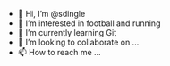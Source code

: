 - 👋 Hi, I’m @sdingle
- 👀 I’m interested in football and running
- 🌱 I’m currently learning Git
- 💞️ I’m looking to collaborate on ...
- 📫 How to reach me ...

<!---
sdingle/sdingle is a ✨ special ✨ repository because its `README.md` (this file) appears on your GitHub profile.
You can click the Preview link to take a look at your changes.
--->
